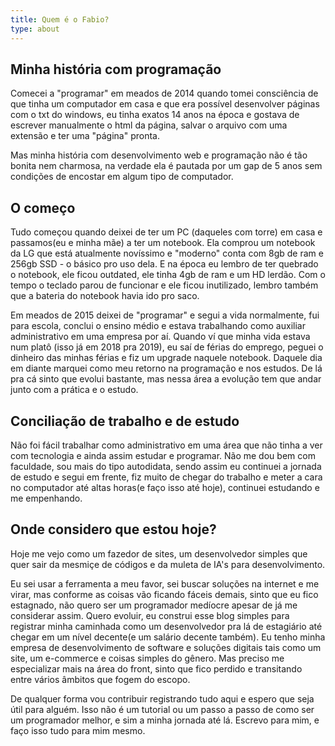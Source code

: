 ```yaml
---
title: Quem é o Fabio? 
type: about
---
```


## Minha história com programação

Comecei a "programar" em meados de 2014 quando tomei consciência de que tinha um computador em casa e que era possível desenvolver páginas com o txt do windows, eu tinha exatos 14 anos na época e gostava de escrever manualmente o html da página, salvar o arquivo com uma extensão e ter uma "página" pronta. 

Mas minha história com desenvolvimento web e programação não é tão bonita nem charmosa, na verdade ela é pautada por um gap de 5 anos sem condições de encostar em algum tipo de computador.

## O começo 

Tudo começou quando deixei de ter um PC (daqueles com torre) em casa e passamos(eu e minha mãe) a ter um notebook. Ela comprou um notebook da LG que está atualmente novíssimo e "moderno" conta com 8gb de ram e 256gb SSD - o básico pro uso dela.
E na época eu lembro de ter quebrado o notebook, ele ficou outdated, ele tinha 4gb de ram e um HD lerdão. Com o tempo o teclado parou de funcionar e ele ficou inutilizado, lembro também que a bateria do notebook havia ido pro saco. 

Em meados de 2015 deixei de "programar" e segui a vida normalmente, fui para escola, conclui o ensino médio e estava trabalhando como auxiliar administrativo em uma empresa por aí. Quando ví que minha vida estava num platô (isso já em 2018 pra 2019), eu saí de férias do emprego, peguei o dinheiro das minhas férias e fiz um upgrade naquele notebook. Daquele dia em diante marquei como meu retorno na programação e nos estudos. De lá pra cá sinto que evolui bastante, mas nessa área a evolução tem que andar junto com a prática e o estudo. 

## Conciliação de trabalho e de estudo 

Não foi fácil trabalhar como administrativo em uma área que não tinha a ver com tecnologia e ainda assim estudar e programar. 
Não me dou bem com faculdade, sou mais do tipo autodidata, sendo assim eu continuei a jornada de estudo e segui em frente, fiz muito de chegar do trabalho e meter a cara no computador até altas horas(e faço isso até hoje), continuei estudando e me empenhando. 

## Onde considero que estou hoje? 

Hoje me vejo como um fazedor de sites, um desenvolvedor simples que quer sair da mesmiçe de códigos e da muleta de IA's para desenvolvimento.

Eu sei usar a ferramenta a meu favor, sei buscar soluções na internet e me virar, mas conforme as coisas vão ficando fáceis demais, sinto que eu fico estagnado, não quero ser um programador medíocre apesar de já me considerar assim. Quero evoluir, eu construi esse blog simples para registrar minha caminhada como um desenvolvedor pra lá de estagiário até chegar em um nível decente(e um salário decente também). Eu tenho minha empresa de desenvolvimento de software e soluções digitais tais como um site, um e-commerce e coisas simples do gênero. Mas preciso me especializar mais na área do front, sinto que fico perdido e transitando entre vários âmbitos que fogem do escopo. 

De qualquer forma vou contribuir registrando tudo aqui e espero que seja útil para alguém. Isso não é um tutorial ou um passo a passo de como ser um programador melhor, e sim a minha jornada até lá. Escrevo para mim, e faço isso tudo para mim mesmo.
